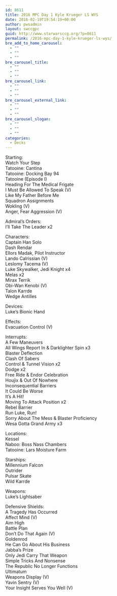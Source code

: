 ```yaml
---
id: 8611
title: 2016 MPC Day 1 Kyle Krueger LS WYS
date: 2016-02-19T19:54:19+00:00
author: pwsadmin
layout: swccgpc
guid: http://www.starwarsccg.org/?p=8611
permalink: /2016-mpc-day-1-kyle-krueger-ls-wys/
bre_add_to_home_carousel:
  - ""
  - ""
  - ""
bre_carousel_title:
  - ""
  - ""
  - ""
bre_carousel_link:
  - ""
  - ""
  - ""
bre_carousel_external_link:
  - ""
  - ""
  - ""
bre_carousel_slogan:
  - ""
  - ""
  - ""
categories:
  - Decks
---
```

Starting:  
Watch Your Step  
Tatooine: Cantina  
Tatooine: Docking Bay 94  
Tatooine (Episode I)  
Heading For The Medical Frigate  
I Must Be Allowed To Speak (V)  
Like My Father Before Me  
Squadron Assignments  
Wokling (V)  
Anger, Fear Aggression (V)

Admiral&#8217;s Orders:  
I&#8217;ll Take The Leader x2

Characters:  
Captain Han Solo  
Dash Rendar  
Ellors Madak, Pilot Instructor  
Lando Calrissian (V)  
Leslomy Tacema (V)  
Luke Skywalker, Jedi Knight x4  
Melas x2  
Mirax Terrik  
Obi-Wan Kenobi (V)  
Talon Karrde  
Wedge Antilles

Devices:  
Luke&#8217;s Bionic Hand

Effects:  
Evacuation Control (V)

Interrupts:  
A Few Maneuvers  
All Wings Report In & Darklighter Spin x3  
Blaster Deflection  
Clash Of Sabers  
Control & Tunnel Vision x2  
Dodge x2  
Free Ride & Endor Celebration  
Houjix & Out Of Nowhere  
Inconsequential Barriers  
It Could Be Worse  
It&#8217;s A Hit!  
Moving To Attack Position x2  
Rebel Barrier  
Run Luke, Run!  
Sorry About The Mess & Blaster Proficiency  
Wesa Gotta Grand Army x3

Locations:  
Kessel  
Naboo: Boss Nass Chambers  
Tatooine: Lars Moisture Farm

Starships:  
Millennium Falcon  
Outrider  
Pulsar Skate  
Wild Karrde

Weapons:  
Luke&#8217;s Lightsaber

Defensive Shields:  
A Tragedy Has Occurred  
Affect Mind (V)  
Aim High  
Battle Plan  
Don&#8217;t Do That Again (V)  
Goldenrod  
He Can Go About His Business  
Jabba&#8217;s Prize  
Only Jedi Carry That Weapon  
Simple Tricks And Nonsense  
The Republic No Longer Functions  
Ultimatum  
Weapons Display (V)  
Yavin Sentry (V)  
Your Insight Serves You Well (V)